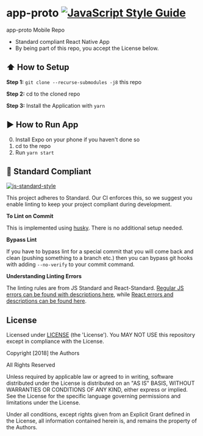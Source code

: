 # app-proto [![JavaScript Style Guide](https://img.shields.io/badge/code_style-standard-brightgreen.svg)](https://standardjs.com)

app-proto Mobile Repo
* Standard compliant React Native App
* By being part of this repo, you accept the License below.


## :arrow_up: How to Setup

**Step 1:** `git clone --recurse-submodules -j8` this repo

**Step 2:** cd to the cloned repo

**Step 3:** Install the Application with `yarn`


## :arrow_forward: How to Run App

0. Install Expo on your phone if you haven't done so
1. cd to the repo
2. Run `yarn start`


## :no_entry_sign: Standard Compliant

[![js-standard-style](https://cdn.rawgit.com/feross/standard/master/badge.svg)](https://github.com/feross/standard)

This project adheres to Standard.  Our CI enforces this, so we suggest you enable linting to keep your project compliant during development.

**To Lint on Commit**

This is implemented using [husky](https://github.com/typicode/husky). There is no additional setup needed.

**Bypass Lint**

If you have to bypass lint for a special commit that you will come back and clean (pushing something to a branch etc.) then you can bypass git hooks with adding `--no-verify` to your commit command.

**Understanding Linting Errors**

The linting rules are from JS Standard and React-Standard.  [Regular JS errors can be found with descriptions here](http://eslint.org/docs/rules/), while [React errors and descriptions can be found here](https://github.com/yannickcr/eslint-plugin-react).


## License

Licensed under [LICENSE](./LICENSE) (the 'License').
You MAY NOT USE this repository except in compliance with the License.

Copyright [2018] the Authors 

All Rights Reserved

Unless required by applicable law or agreed to in writing, software
distributed under the License is distributed on an "AS IS" BASIS,
WITHOUT WARRANTIES OR CONDITIONS OF ANY KIND, either express or implied.
See the License for the specific language governing permissions and
limitations under the License.

Under all conditions, except rights given from an Explicit Grant defined in the License,
 all information contained herein is, and remains the property of the Authors.
